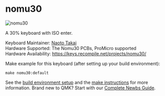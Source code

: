 # nomu30

![nomu30](https://keys.recompile.net/images/nomu30-main@600w.jpg)

A 30% keyboard with ISO enter.

Keyboard Maintainer: [Naoto Takai](https://github.com/takai)  
Hardware Supported: The Nomu30 PCBs, ProMicro supported  
Hardware Availability: https://keys.recompile.net/projects/nomu30/

Make example for this keyboard (after setting up your build environment):

    make nomu30:default

See the [build environment setup](https://docs.qmk.fm/#/getting_started_build_tools) and the [make instructions](https://docs.qmk.fm/#/getting_started_make_guide) for more information. Brand new to QMK? Start with our [Complete Newbs Guide](https://docs.qmk.fm/#/newbs).
